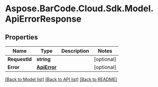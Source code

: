 # Aspose.BarCode.Cloud.Sdk.Model.ApiErrorResponse
## Properties

Name | Type | Description | Notes
------------ | ------------- | ------------- | -------------
**RequestId** | **string** |  | [optional] 
**Error** | [**ApiError**](ApiError.md) |  | [optional] 

[[Back to Model list]](../README.md#documentation-for-models) [[Back to API list]](../README.md#documentation-for-api-endpoints) [[Back to README]](../README.md)

